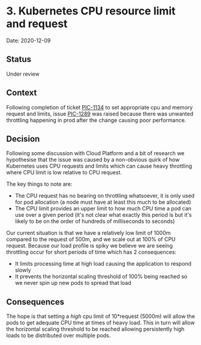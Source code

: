 # 3. Kubernetes CPU resource limit and request

Date: 2020-12-09

## Status

Under review

## Context

Following completion of ticket [PIC-1134](https://dsdmoj.atlassian.net/browse/PIC-1134) to set appropriate cpu and memory request and limits, issue [PIC-1289](https://dsdmoj.atlassian.net/browse/PIC-1289) was raised because there was unwanted throttling happening in prod after the change causing poor performance. 

## Decision

Following some discussion with Cloud Platform and a bit of research we hypothesise that the issue was caused by a non-obvious quirk of how Kubernetes uses CPU requests and limits which can cause heavy throttling where CPU limit is low relative to CPU request.

The key things to note are:
- The CPU request has no bearing on throttling whatsoever, it is only used for pod allocation (a node must have at least this much to be allocated)
- The CPU limit provides an upper limit to how much CPU time a pod can use over a given period (it's not clear what exactly this period is but it's likely to be on the order of hundreds of milliseconds to seconds)

Our current situation is that we have a relatively low limit of 1000m compared to the request of 500m, and we scale out at 100% of CPU request. Because our load profile is spiky we believe we are seeing throttling occur for short periods of time which has 2 consequences:
- It limits processing time at high load causing the application to respond slowly
- It prevents the horizontal scaling threshold of 100% being reached so we never spin up new pods to spread that load


## Consequences

The hope is that setting a *high* cpu limit of 10*request (5000m) will allow the pods to get adequate CPU time at times of heavy load. This in turn will allow the horizontal scaling threshold to be reached allowing persistently high loads to be distributed over multiple pods.  
